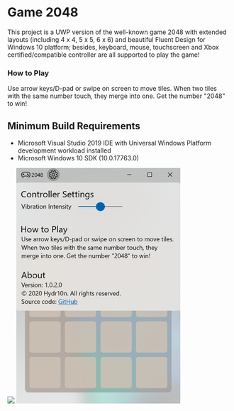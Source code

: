 # Game 2048

This project is a UWP version of the well-known game 2048 with extended layouts (including 4 x 4, 5 x 5, 6 x 6) and beautiful Fluent Design for Windows 10 platform; besides, keyboard, mouse, touchscreen and Xbox certified/compatible controller are all supported to play the game!

### How to Play
Use arrow keys/D-pad or swipe on screen to move tiles. When two tiles with the same number touch, they merge into one. Get the number "2048" to win!

## Minimum Build Requirements
* Microsoft Visual Studio 2019 IDE with Universal Windows Platform development workload installed
* Microsoft Windows 10 SDK (10.0.17763.0)

<img src="Screenshots/Game-2048-with-Fluent-Design.gif" width="500"/>

<img src="Screenshots/Game-Settings.png" width="370"/>